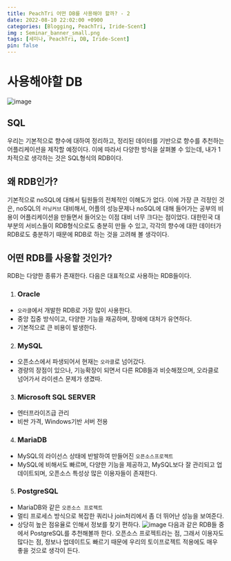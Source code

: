 ```yaml
---
title: PeachTri 어떤 DB를 사용해야 할까? - 2
date: 2022-08-10 22:02:00 +0900
categories: [Blogging, PeachTri, Iride-Scent]
img : Seminar_banner_small.png
tags: [세미나, PeachTri, DB, Iride-Scent]
pin: false
---
```

# 사용해야할 DB
![image](https://media.giphy.com/media/xT9C25UNTwfZuk85WP/giphy-downsized-large.gif)
## SQL
 우리는 기본적으로 향수에 대하여 정리하고, 정리된 데이터를 기반으로 향수를 추천하는 어플리케이션을 제작할 예정이다. 이에 따라서 다양한 방식을 살펴볼 수 있는데, 내가 1차적으로 생각하는 것은 SQL형식의 RDB이다.
## 왜 RDB인가?
 기본적으로 noSQL에 대해서 팀원들의 전체적인 이해도가 없다. 이에 가장 큰 걱정인 것은, noSQL의 `러닝커브` 대비해서, 어플의 성능문제나 noSQL에 대해 들어가는 공부의 비용이 어플리케이션을 만들면서 들어오는 이점 대비 너무 크다는 점이었다. 대한민국 대부분의 서비스들이 RDB형식으로도 충분히 만들 수 있고, 각각의 향수에 대한 데이터가 RDB로도 충분하기 때문에 RDB로 하는 것을 고려해 볼 생각이다.
## 어떤 RDB를 사용할 것인가?
 RDB는 다양한 종류가 존재한다. 다음은 대표적으로 사용하는 RDB들이다.
 1. ### Oracle
   - `오라클`에서 개발한 RDB로 가장 많이 사용한다.
   - 중앙 집중 방식이고, 다양한 기능을 재공하며, 장애에 대처가 유연하다.
   - 기본적으로 큰 비용이 발생한다.
 2. ### MySQL
   - 오픈소스에서 파생되어서 현재는 `오라클`로 넘어갔다.
   - 경량의 장점이 있으나, 기능확장이 되면서 다른 RDB들과 비슷해졌으며, 오라클로 넘어가서 라이센스 문제가 생겼따.
 3. ### Microsoft SQL SERVER
   - 엔터프라이즈급 관리
   - 비싼 가격, Windows기반 서버 전용
 4. ### MariaDB
   - MySQL의 라이선스 상태에 반발하여 만들어진 `오픈소스프로젝트`
   - MySQL에 비해서도 빠르며, 다양한 기능을 제공하고, MySQL보다 잘 관리되고 업데이트되며, 오픈소스 특성상 많은 이용자들이 존재한다.
 5. ### PostgreSQL
   - MariaDB와 같은 `오픈소스 프로젝트`
   - 멀티 프로세스 방식으로 복잡한 쿼리나 join처리에서 좀 더 뛰어난 성능을 보여준다.
   - 상당히 높은 점유율로 인해서 정보를 찾기 편하다.
![image](https://velog.velcdn.com/images/redforest/post/04241207-1bcc-4e1f-91db-f5c59f267c9e/image.png)
다음과 같은 RDB들 중에서 PostgreSQL를 추천해볼까 한다. 오픈소스 프로젝트라는 점, 그래서 이용자도 많다는 점, 정보나 업데이트도 빠르기 때문에 우리의 토이프로젝트 적용에도 매우 좋을 것으로 생각이 든다.